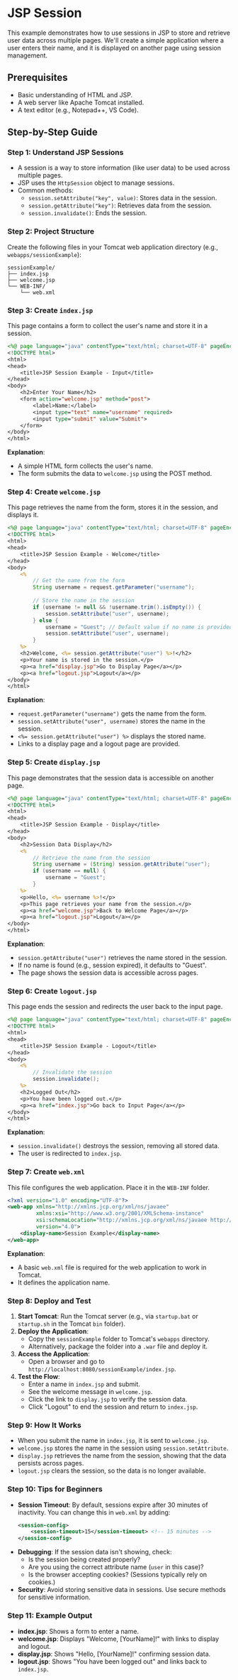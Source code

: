 # JSP Session

This example demonstrates how to use sessions in JSP to store and retrieve user data across multiple pages. We'll create a simple application where a user enters their name, and it is displayed on another page using session management.

## Prerequisites
- Basic understanding of HTML and JSP.
- A web server like Apache Tomcat installed.
- A text editor (e.g., Notepad++, VS Code).

## Step-by-Step Guide

### Step 1: Understand JSP Sessions
- A session is a way to store information (like user data) to be used across multiple pages.
- JSP uses the `HttpSession` object to manage sessions.
- Common methods:
  - `session.setAttribute("key", value)`: Stores data in the session.
  - `session.getAttribute("key")`: Retrieves data from the session.
  - `session.invalidate()`: Ends the session.

### Step 2: Project Structure
Create the following files in your Tomcat web application directory (e.g., `webapps/sessionExample`):
```
sessionExample/
├── index.jsp
├── welcome.jsp
└── WEB-INF/
    └── web.xml
```

### Step 3: Create `index.jsp`
This page contains a form to collect the user's name and store it in a session.

```jsp
<%@ page language="java" contentType="text/html; charset=UTF-8" pageEncoding="UTF-8"%>
<!DOCTYPE html>
<html>
<head>
    <title>JSP Session Example - Input</title>
</head>
<body>
    <h2>Enter Your Name</h2>
    <form action="welcome.jsp" method="post">
        <label>Name:</label>
        <input type="text" name="username" required>
        <input type="submit" value="Submit">
    </form>
</body>
</html>
```

**Explanation**:
- A simple HTML form collects the user's name.
- The form submits the data to `welcome.jsp` using the POST method.

### Step 4: Create `welcome.jsp`
This page retrieves the name from the form, stores it in the session, and displays it.

```jsp
<%@ page language="java" contentType="text/html; charset=UTF-8" pageEncoding="UTF-8"%>
<!DOCTYPE html>
<html>
<head>
    <title>JSP Session Example - Welcome</title>
</head>
<body>
    <%
        // Get the name from the form
        String username = request.getParameter("username");
        
        // Store the name in the session
        if (username != null && !username.trim().isEmpty()) {
            session.setAttribute("user", username);
        } else {
            username = "Guest"; // Default value if no name is provided
            session.setAttribute("user", username);
        }
    %>
    <h2>Welcome, <%= session.getAttribute("user") %>!</h2>
    <p>Your name is stored in the session.</p>
    <p><a href="display.jsp">Go to Display Page</a></p>
    <p><a href="logout.jsp">Logout</a></p>
</body>
</html>
```

**Explanation**:
- `request.getParameter("username")` gets the name from the form.
- `session.setAttribute("user", username)` stores the name in the session.
- `<%= session.getAttribute("user") %>` displays the stored name.
- Links to a display page and a logout page are provided.

### Step 5: Create `display.jsp`
This page demonstrates that the session data is accessible on another page.

```jsp
<%@ page language="java" contentType="text/html; charset=UTF-8" pageEncoding="UTF-8"%>
<!DOCTYPE html>
<html>
<head>
    <title>JSP Session Example - Display</title>
</head>
<body>
    <h2>Session Data Display</h2>
    <%
        // Retrieve the name from the session
        String username = (String) session.getAttribute("user");
        if (username == null) {
            username = "Guest";
        }
    %>
    <p>Hello, <%= username %>!</p>
    <p>This page retrieves your name from the session.</p>
    <p><a href="welcome.jsp">Back to Welcome Page</a></p>
    <p><a href="logout.jsp">Logout</a></p>
</body>
</html>
```

**Explanation**:
- `session.getAttribute("user")` retrieves the name stored in the session.
- If no name is found (e.g., session expired), it defaults to "Guest".
- The page shows the session data is accessible across pages.

### Step 6: Create `logout.jsp`
This page ends the session and redirects the user back to the input page.

```jsp
<%@ page language="java" contentType="text/html; charset=UTF-8" pageEncoding="UTF-8"%>
<!DOCTYPE html>
<html>
<head>
    <title>JSP Session Example - Logout</title>
</head>
<body>
    <%
        // Invalidate the session
        session.invalidate();
    %>
    <h2>Logged Out</h2>
    <p>You have been logged out.</p>
    <p><a href="index.jsp">Go back to Input Page</a></p>
</body>
</html>
```

**Explanation**:
- `session.invalidate()` destroys the session, removing all stored data.
- The user is redirected to `index.jsp`.

### Step 7: Create `web.xml`
This file configures the web application. Place it in the `WEB-INF` folder.

```xml
<?xml version="1.0" encoding="UTF-8"?>
<web-app xmlns="http://xmlns.jcp.org/xml/ns/javaee"
         xmlns:xsi="http://www.w3.org/2001/XMLSchema-instance"
         xsi:schemaLocation="http://xmlns.jcp.org/xml/ns/javaee http://xmlns.jcp.org/xml/ns/javaee/web-app_4_0.xsd"
         version="4.0">
    <display-name>Session Example</display-name>
</web-app>
```

**Explanation**:
- A basic `web.xml` file is required for the web application to work in Tomcat.
- It defines the application name.

### Step 8: Deploy and Test
1. **Start Tomcat**: Run the Tomcat server (e.g., via `startup.bat` or `startup.sh` in the Tomcat `bin` folder).
2. **Deploy the Application**:
   - Copy the `sessionExample` folder to Tomcat's `webapps` directory.
   - Alternatively, package the folder into a `.war` file and deploy it.
3. **Access the Application**:
   - Open a browser and go to `http://localhost:8080/sessionExample/index.jsp`.
4. **Test the Flow**:
   - Enter a name in `index.jsp` and submit.
   - See the welcome message in `welcome.jsp`.
   - Click the link to `display.jsp` to verify the session data.
   - Click "Logout" to end the session and return to `index.jsp`.

### Step 9: How It Works
- When you submit the name in `index.jsp`, it is sent to `welcome.jsp`.
- `welcome.jsp` stores the name in the session using `session.setAttribute`.
- `display.jsp` retrieves the name from the session, showing that the data persists across pages.
- `logout.jsp` clears the session, so the data is no longer available.

### Step 10: Tips for Beginners
- **Session Timeout**: By default, sessions expire after 30 minutes of inactivity. You can change this in `web.xml` by adding:
  ```xml
  <session-config>
      <session-timeout>15</session-timeout> <!-- 15 minutes -->
  </session-config>
  ```
- **Debugging**: If the session data isn't showing, check:
  - Is the session being created properly?
  - Are you using the correct attribute name (`user` in this case)?
  - Is the browser accepting cookies? (Sessions typically rely on cookies.)
- **Security**: Avoid storing sensitive data in sessions. Use secure methods for sensitive information.

### Step 11: Example Output
- **index.jsp**: Shows a form to enter a name.
- **welcome.jsp**: Displays "Welcome, [YourName]!" with links to display and logout.
- **display.jsp**: Shows "Hello, [YourName]!" confirming session data.
- **logout.jsp**: Shows "You have been logged out" and links back to `index.jsp`.

